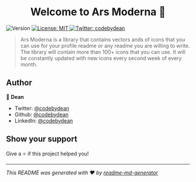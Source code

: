 <h1 align="center">Welcome to Ars Moderna 👋</h1>
<p>
  <img alt="Version" src="https://img.shields.io/badge/version-2023.0.1-blue.svg?cacheSeconds=2592000" />
  <a href="#" target="_blank">
    <img alt="License: MIT" src="https://img.shields.io/badge/License-MIT-yellow.svg" />
  </a>
  <a href="https://twitter.com/codebydean" target="_blank">
    <img alt="Twitter: codebydean" src="https://img.shields.io/twitter/follow/codebydean.svg?style=social" />
  </a>
</p>

> Ars Moderna is a library that contains vectors ands of icons that you can use for your profile readme or any readme you are willing to write. The library will contain more than 100+ icons that you can use. It will be constantly updated with new icons every second week of every month.

## Author

👤 **Dean**

* Twitter: [@codebydean](https://twitter.com/codebydean)
* Github: [@codebydean](https://github.com/codebydean)
* LinkedIn: [@codebydean](https://linkedin.com/in/codebydean)

## Show your support

Give a ⭐️ if this project helped you!

***
_This README was generated with ❤️ by [readme-md-generator](https://github.com/kefranabg/readme-md-generator)_